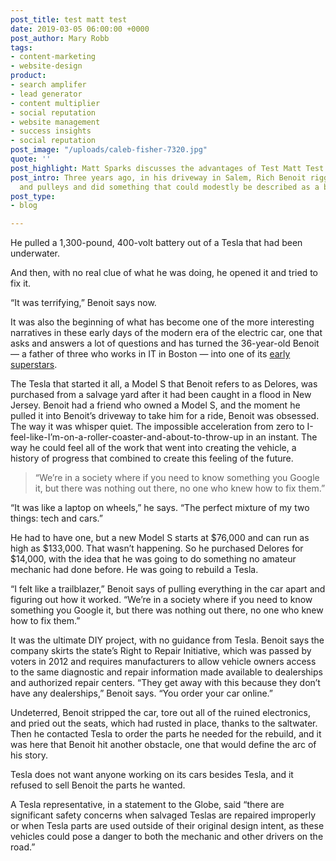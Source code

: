 ```yaml
---
post_title: test matt test
date: 2019-03-05 06:00:00 +0000
post_author: Mary Robb
tags:
- content-marketing
- website-design
product:
- search amplifer
- lead generator
- content multiplier
- social reputation
- website management
- success insights
- social reputation
post_image: "/uploads/caleb-fisher-7320.jpg"
quote: ''
post_highlight: Matt Sparks discusses the advantages of Test Matt Test.
post_intro: Three years ago, in his driveway in Salem, Rich Benoit rigged some ropes
  and pulleys and did something that could modestly be described as a bad idea.
post_type:
- blog

---
```

He pulled a 1,300-pound, 400-volt battery out of a Tesla that had been underwater.

And then, with no real clue of what he was doing, he opened it and tried to fix it.

“It was terrifying,” Benoit says now.

It was also the beginning of what has become one of the more interesting narratives in these early days of the modern era of the electric car, one that asks and answers a lot of questions and has turned the 36-year-old Benoit — a father of three who works in IT in Boston — into one of its [early superstars](https://www.youtube.com/channel/UCfV0_wbjG8KJADuZT2ct4SA "www.youtube.com").

The Tesla that started it all, a Model S that Benoit refers to as Delores, was purchased from a salvage yard after it had been caught in a flood in New Jersey. Benoit had a friend who owned a Model S, and the moment he pulled it into Benoit’s driveway to take him for a ride, Benoit was obsessed. The way it was whisper quiet. The impossible acceleration from zero to I-feel-like-I’m-on-a-roller-coaster-and-about-to-throw-up in an instant. The way he could feel all of the work that went into creating the vehicle, a history of progress that combined to create this feeling of the future.

> “We’re in a society where if you need to know something you Google it, but there was nothing out there, no one who knew how to fix them.”

“It was like a laptop on wheels,” he says. “The perfect mixture of my two things: tech and cars.”

He had to have one, but a new Model S starts at $76,000 and can run as high as $133,000. That wasn’t happening. So he purchased Delores for $14,000, with the idea that he was going to do something no amateur mechanic had done before. He was going to rebuild a Tesla.

“I felt like a trailblazer,” Benoit says of pulling everything in the car apart and figuring out how it worked. “We’re in a society where if you need to know something you Google it, but there was nothing out there, no one who knew how to fix them.”

It was the ultimate DIY project, with no guidance from Tesla. Benoit says the company skirts the state’s Right to Repair Initiative, which was passed by voters in 2012 and requires manufacturers to allow vehicle owners access to the same diagnostic and repair information made available to dealerships and authorized repair centers. “They get away with this because they don’t have any dealerships,” Benoit says. “You order your car online.”

Undeterred, Benoit stripped the car, tore out all of the ruined electronics, and pried out the seats, which had rusted in place, thanks to the saltwater. Then he contacted Tesla to order the parts he needed for the rebuild, and it was here that Benoit hit another obstacle, one that would define the arc of his story.

Tesla does not want anyone working on its cars besides Tesla, and it refused to sell Benoit the parts he wanted.

A Tesla representative, in a statement to the Globe, said “there are significant safety concerns when salvaged Teslas are repaired improperly or when Tesla parts are used outside of their original design intent, as these vehicles could pose a danger to both the mechanic and other drivers on the road.”